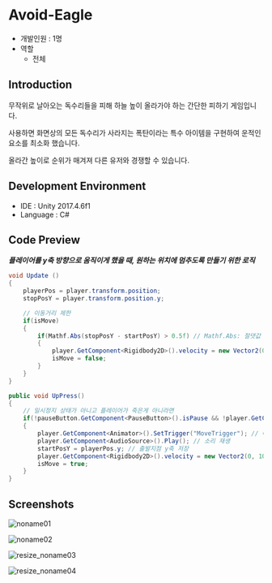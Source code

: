 # Avoid-Eagle
- 개발인원 : 1명
- 역할
  - 전체
  
## Introduction
무작위로 날아오는 독수리들을 피해 하늘 높이 올라가야 하는 간단한 피하기 게임입니다. 

사용하면 화면상의 모든 독수리가 사라지는 폭탄이라는 특수 아이템을 구현하여 운적인 요소를 최소화 했습니다. 

올라간 높이로 순위가 매겨져 다른 유저와 경쟁할 수 있습니다.

## Development Environment
- IDE : Unity 2017.4.6f1
- Language : C#

## Code Preview
***플레이어를 y축 방향으로 움직이게 했을 때, 원하는 위치에 멈추도록 만들기 위한 로직***
```C#
void Update () 
{
    playerPos = player.transform.position;
    stopPosY = player.transform.position.y;	

    // 이동거리 제한
    if(isMove)
    {
        if(Mathf.Abs(stopPosY - startPosY) > 0.5f) // Mathf.Abs: 절댓값 반환
        {
            player.GetComponent<Rigidbody2D>().velocity = new Vector2(0, 0); // 정지	
            isMove = false;
        }
    }						
}

public void UpPress()
{
    // 일시정지 상태가 아니고 플레이어가 죽은게 아니라면
    if(!pauseButton.GetComponent<PauseButton>().isPause && !player.GetComponent<PlayerController>().isDead)
    {			
        player.GetComponent<Animator>().SetTrigger("MoveTrigger"); // 애니메이션 재생	
        player.GetComponent<AudioSource>().Play(); // 소리 재생
        startPosY = playerPos.y; // 출발지점 y축 저장
        player.GetComponent<Rigidbody2D>().velocity = new Vector2(0, 10); // y축 방향으로 속도 증가		
        isMove = true;	
    }			
}
```

## Screenshots
![noname01](https://user-images.githubusercontent.com/45503931/56436872-581a6300-6318-11e9-93fe-dc5faa74b1ff.png)

![noname02](https://user-images.githubusercontent.com/45503931/56436873-581a6300-6318-11e9-9cf7-38b635601f86.png)

![resize_noname03](https://user-images.githubusercontent.com/45503931/56436868-5781cc80-6318-11e9-9f4a-8b4b65c6c3ac.png)

![resize_noname04](https://user-images.githubusercontent.com/45503931/56436870-581a6300-6318-11e9-89f8-1d0591f501f2.png)
